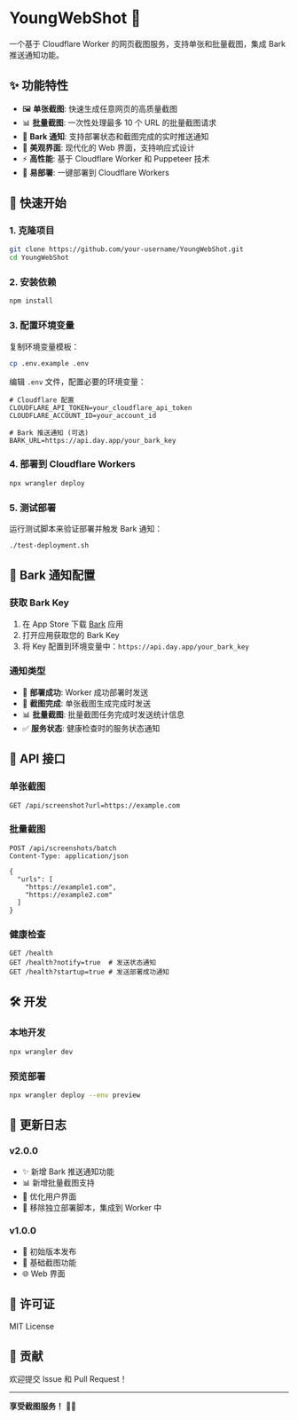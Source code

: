 # YoungWebShot 📸

一个基于 Cloudflare Worker 的网页截图服务，支持单张和批量截图，集成 Bark 推送通知功能。

## ✨ 功能特性

- 🖼️ **单张截图**: 快速生成任意网页的高质量截图
- 📊 **批量截图**: 一次性处理最多 10 个 URL 的批量截图请求
- 📱 **Bark 通知**: 支持部署状态和截图完成的实时推送通知
- 🎨 **美观界面**: 现代化的 Web 界面，支持响应式设计
- ⚡ **高性能**: 基于 Cloudflare Worker 和 Puppeteer 技术
- 🔧 **易部署**: 一键部署到 Cloudflare Workers

## 🚀 快速开始

### 1. 克隆项目

```bash
git clone https://github.com/your-username/YoungWebShot.git
cd YoungWebShot
```

### 2. 安装依赖

```bash
npm install
```

### 3. 配置环境变量

复制环境变量模板：

```bash
cp .env.example .env
```

编辑 `.env` 文件，配置必要的环境变量：

```env
# Cloudflare 配置
CLOUDFLARE_API_TOKEN=your_cloudflare_api_token
CLOUDFLARE_ACCOUNT_ID=your_account_id

# Bark 推送通知 (可选)
BARK_URL=https://api.day.app/your_bark_key
```

### 4. 部署到 Cloudflare Workers

```bash
npx wrangler deploy
```

### 5. 测试部署

运行测试脚本来验证部署并触发 Bark 通知：

```bash
./test-deployment.sh
```

## 📱 Bark 通知配置

### 获取 Bark Key

1. 在 App Store 下载 [Bark](https://apps.apple.com/cn/app/bark-customed-notifications/id1403753865) 应用
2. 打开应用获取您的 Bark Key
3. 将 Key 配置到环境变量中：`https://api.day.app/your_bark_key`

### 通知类型

- 🚀 **部署成功**: Worker 成功部署时发送
- 📸 **截图完成**: 单张截图生成完成时发送
- 📊 **批量截图**: 批量截图任务完成时发送统计信息
- ✅ **服务状态**: 健康检查时的服务状态通知

## 🔧 API 接口

### 单张截图

```http
GET /api/screenshot?url=https://example.com
```

### 批量截图

```http
POST /api/screenshots/batch
Content-Type: application/json

{
  "urls": [
    "https://example1.com",
    "https://example2.com"
  ]
}
```

### 健康检查

```http
GET /health
GET /health?notify=true  # 发送状态通知
GET /health?startup=true # 发送部署成功通知
```

## 🛠️ 开发

### 本地开发

```bash
npx wrangler dev
```

### 预览部署

```bash
npx wrangler deploy --env preview
```

## 📝 更新日志

### v2.0.0
- ✨ 新增 Bark 推送通知功能
- 📊 新增批量截图支持
- 🎨 优化用户界面
- 🔧 移除独立部署脚本，集成到 Worker 中

### v1.0.0
- 🎉 初始版本发布
- 📸 基础截图功能
- 🌐 Web 界面

## 📄 许可证

MIT License

## 🤝 贡献

欢迎提交 Issue 和 Pull Request！

---

**享受截图服务！** 📸✨